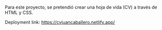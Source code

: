 Para este proyecto, se pretendió crear una hoja de vida (CV) a través de HTML y CSS.

Deployment link: https://cvjuancaballero.netlify.app/